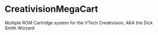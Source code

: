 # CreativisionMegaCart
Multiple ROM Cartridge system for the VTech Creativision, AKA the Dick Smith Wizzard
